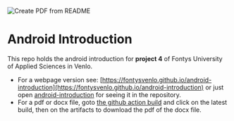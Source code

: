 ![Create PDF from README](https://github.com/FontysVenlo/android-introduction/workflows/Create%20PDF%20from%20README/badge.svg)

# Android Introduction

This repo holds the android introduction for **project 4** of Fontys University of Applied Sciences in Venlo.

* For a webpage version see: [https://fontysvenlo.github.io/android-introduction](https://fontysvenlo.github.io/android-introduction) or just open [android-introduction](android-introduction.md) for seeing it in the repository.
* For a pdf or docx file, goto [the github action build](https://github.com/FontysVenlo/android-introduction/actions?query=workflow%3A%22Create+PDF+from+README%22) and click on the latest build, then on the artifacts to download the pdf of the docx file. 

